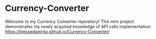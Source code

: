 # Currency-Converter
Welcome to my Currency Converter repository! This mini project demonstrates my newly acquired knowledge of API calls implementation.
<br/>
https://blessedamrita.github.io/Currency-Converter/

